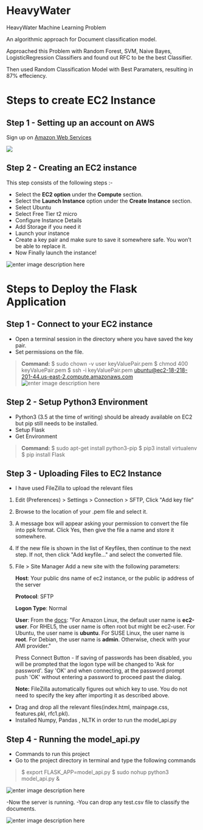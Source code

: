 # HeavyWater
HeavyWater Machine Learning Problem





An algorithmic approach for Document classification model.






Approached this Problem with Random Forest, SVM, Naive Bayes, LogisticRegression Classifiers and found out RFC to be the best Classifier.






Then used Random Classification Model with Best Paramaters, resulting in 87% effeciency.




# Steps to create EC2 Instance

## Step 1 - Setting up an account on AWS
Sign up on [Amazon Web Services](https://aws.amazon.com/free/)

![
](https://lh3.googleusercontent.com/zu53EKRKnBcgCfu3GHWgjxbEXzJXTaClSWBR8WySrdbzZyp0sr8BS_COaYzU92tHq3o-l5DTXP76 "EC2 CONSOLE")

## Step 2 - Creating an EC2 instance
This step consists of the following steps :-
-   Select the  **EC2 option**  under the  **Compute**  section.
-  Select the  **Launch Instance**  option under the  **Create Instance**  section.
-  Select Ubuntu
-  Select Free Tier t2 micro
-  Configure Instance Details
-  Add Storage if you need it
-  Launch your instance
-  Create a key pair and make sure to save it somewhere safe. You won’t be able to replace it.
-  Now Finally launch the instance!

![enter image description here](https://lh3.googleusercontent.com/5AMjNNFb1sDLJukIUreqUuw1GH48oQDHnriyOa9-SkRLqsiXZd6In_42kZoxsE2xS6qA7CHiAQ3u "Instance Launched")

# Steps to Deploy the Flask Application

## Step 1 - Connect to your EC2 instance
- Open a terminal session in the directory where you have saved the key pair. 
- Set permissions on the file.
> **Command:** 
>  $ sudo chown -v user keyValuePair.pem
>  $ chmod 400 keyValuePair.pem
>  $ ssh -i keyValuePair.pem ubuntu@ec2-18-218-201-44.us-east-2.compute.amazonaws.com
![enter image description here](https://lh3.googleusercontent.com/z_AChTYSIcdCaRKAz8dXfHUq0dF_gWjcBSKSHUhsuD2gB6mIjqrhu-5lGXMNnZQPIO4n8R896YQy "Terminal")

## Step 2 - Setup Python3 Environment
- Python3 (3.5 at the time of writing) should be already available on EC2 but pip still needs to be installed.
-  Setup Flask
- Get Environment
> **Command:** 
> $ sudo apt-get install python3-pip
> $ pip3 install virtualenv
> $ pip install Flask

## Step 3 - Uploading Files to EC2 Instance
- I have used FileZilla to upload the relevant files
 1.  Edit (Preferences) > Settings > Connection > SFTP, Click "Add key file”
2.  Browse to the location of your .pem file and select it.
3.  A message box will appear asking your permission to convert the file into ppk format. Click Yes, then give the file a name and store it somewhere.
4.  If the new file is shown in the list of Keyfiles, then continue to the next step. If not, then click "Add keyfile..." and select the converted file.
5.  File > Site Manager Add a new site with the following parameters:
    
    **Host**: Your public dns name of ec2 instance, or the public ip address of the server
    
    **Protocol**: SFTP
    
    **Logon Type**: Normal
    
    **User**: From the  [docs](http://docs.aws.amazon.com/AWSEC2/latest/UserGuide/AccessingInstancesLinux.html): "For Amazon Linux, the default user name is  **ec2-user**. For RHEL5, the user name is often root but might be ec2-user. For Ubuntu, the user name is  **ubuntu**. For SUSE Linux, the user name is  **root**. For Debian, the user name is  **admin**. Otherwise, check with your AMI provider."
    
    Press Connect Button - If saving of passwords has been disabled, you will be prompted that the logon type will be changed to 'Ask for password'. Say 'OK' and when connecting, at the password prompt push 'OK' without entering a password to proceed past the dialog.
    
    **Note:**  FileZilla automatically figures out which key to use. You do not need to specify the key after importing it as described above.
- Drag and drop all the relevant files(index.html, mainpage.css, features.pkl, rfc1.pkl).
- Installed Numpy, Pandas , NLTK in order to run the model_api.py

## Step 4 - Running the model_api.py
- Commands to run this project
- Go to the project directory in terminal and type the following commands
> $ export FLASK_APP=model_api.py
> $ sudo nohup python3 model_api.py & 

![enter image description here](https://lh3.googleusercontent.com/DFSKWe4fV-UhYdvE_lQnVlIn-7aij7wsB2YKccxB563N3ARjk8z31ILTYjTZZyWFTOY4JInHt0AN "Terminal")

-Now the server is running.
-You can drop any test.csv file to classify the documents.

![enter image description here](https://lh3.googleusercontent.com/mYtLgbtHdIWgcqLXVg5U9OIMaZRdjsByFi3rHy9dljy4mWXs4V5FzfF5OrqufD9qQYVABWSF4FIc "Final Website")
